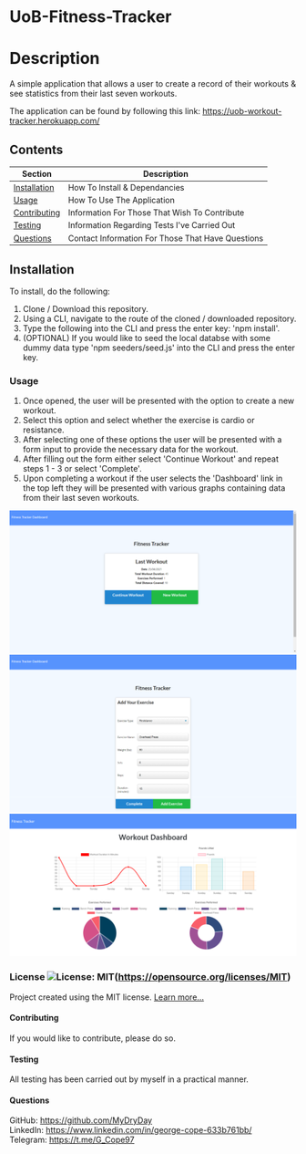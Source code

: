 # UoB-Fitness-Tracker

  # Description
  A simple application that allows a user to create a record of their workouts & see statistics from their last seven workouts.
  
  The application can be found by following this link: https://uob-workout-tracker.herokuapp.com/

  ## Contents
  Section                       | Description
  ----------------------------- | --------------------------------------------------
  [Installation](#Installation) | How To Install & Dependancies
  [Usage](#Usage)               | How To Use The Application
  [Contributing](#Contributing) | Information For Those That Wish To Contribute
  [Testing](#Testing)           | Information Regarding Tests I've Carried Out
  [Questions](#Questions)       | Contact Information For Those That Have Questions

  ## Installation
  To install, do the following: 
  1. Clone / Download this repository. 
  2. Using a CLI, navigate to the route of the cloned / downloaded repository. 
  3. Type the following into the   CLI and press the enter key: 'npm install'. 
  4. (OPTIONAL) If you would like to seed the local databse with some dummy data type 'npm seeders/seed.js' into the CLI and press the enter key.

  ### Usage
  1. Once opened, the user will be presented with the option to create a new workout.
  2. Select this option and select whether the exercise is cardio or resistance. 
  3. After selecting one of these options the user will be presented with a form input to provide the necessary data for the workout. 
  4. After filling out the form either select 'Continue Workout' and repeat steps 1 - 3 or select 'Complete'. 
  5. Upon completing a workout if the user selects the 'Dashboard' link in the top left they will be presented with various graphs containing data from their last seven              workouts. 

  ![Screenshot #1](/images/1.png)
  ![Screenshot #2](/images/2.png)
  ![Screenshot #3](/images/3.png)

  ### License ![License: MIT](https://img.shields.io/badge/License-MIT-yellow.svg)(https://opensource.org/licenses/MIT) 
 
  Project created using the MIT license.
  [Learn more...](https://opensource.org/licenses/MIT)

  #### Contributing
  If you would like to contribute, please do so.

  #### Testing
  All testing has been carried out by myself in a practical manner.

  #### Questions
  GitHub: https://github.com/MyDryDay  
  LinkedIn: https://www.linkedin.com/in/george-cope-633b761bb/  
  Telegram: https://t.me/G_Cope97
